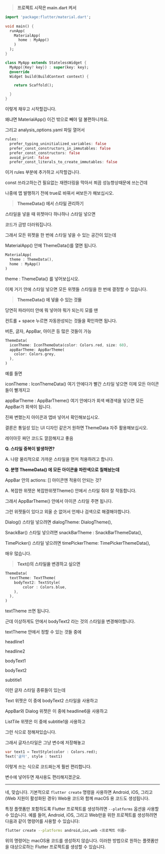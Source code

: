 > **프로젝트 시작은 main.dart 켜서** 

```dart
import 'package:flutter/material.dart';
 
void main() {
  runApp(
    MaterialApp(
      home : MyApp()
    )
  );
}

class MyApp extends StatelessWidget { 
  MyApp({Key? key}) : super(key: key); 
  @override 
  Widget build(BuildContext context) {

    return Scaffold();

  }
}
```

이렇게 채우고 시작할겁니다.

왜냐면 MaterialApp() 이건 밖으로 빼야 덜 불편하니까요. 

그리고 analysis_options.yaml 파일 열어서 

```dart
rules:
  prefer_typing_uninitialized_variables: false
  prefer_const_constructors_in_immutables: false
  prefer_const_constructors: false
  avoid_print: false
  prefer_const_literals_to_create_immutables: false 
```

이거 rules 부분에 추가하고 시작할겁니다. 

const 쓰라고하는건 필요없는 재렌더링을 막아서 쬐끔 성능향상때문에 쓰는건데 

나중에 앱 발행하기 전에 true로 바꿔서 써보든가 해보십시오. 

> **ThemeData() 에서 스타일 관리하기**

스타일을 넣을 때 위젯마다 하나하나 스타일 넣으면

코드가 금방 더러워집니다.

그래서 모든 위젯을 한 번에 스타일 넣을 수 있는 공간이 있는데

MaterialApp() 안에 ThemeData()를 열면 됩니다. 

```dart
MaterialApp(
  theme : ThemeData(),
  home : MyApp()
)
```

theme : ThemeData() 를 넣어보십시오.

이제 거기 안에 스타일 넣으면 모든 위젯들 스타일을 한 번에 결정할 수 있습니다.

> **ThemeData() 에 넣을 수 있는 것들** 

당연히 파라미터 안에 뭐 넣어야 뭐가 되는지 모를 땐

컨트롤 + space 누르면 자동완성되는 것들을 확인하면 됩니다. 

버튼, 글자, AppBar, 아이콘 등 많은 것들이 가능 

```dart
ThemeData(
  iconTheme: IconThemeData(color: Colors.red, size: 60),
  appBarTheme: AppBarTheme(
    color: Colors.grey,
  ),
)
```

예를 들면

iconTheme : IconThemeData() 여기 안에다가 빨간 스타일 넣으면 이제 모든 아이콘들이 빨개지고 

appBarTheme : AppBarTheme() 여기 안에다가 회색 배경색을 넣으면 모든 AppBar가 회색이 됩니다.

진짜 변했는지 아이콘과 앱바 넣어서 확인해보십시오. 

결론은 통일성 있는 UI 디자인 같은거 원하면 ThemeData 자주 활용해보십시오. 

레이아웃 짜던 코드도 깔끔해지고 좋음 

**Q. 스타일 중복이 발생하면?**

A. 나랑 물리적으로 가까운 스타일을 먼저 적용하려고 합니다.

**Q. 분명 ThemeData() 에 모든 아이콘을 파란색으로 칠해놨는데**

AppBar 안의 actions: [] 아이콘엔 적용이 안되는 것?

A. 복잡한 위젯은 복잡한위젯Theme() 안에서 스타일 줘야 잘 작동합니다.

그래서 AppBarTheme() 안에서 아이콘 스타일 주면 됩니다. 

그런 위젯들이 있다고 외울 순 없어서 언제나 검색으로 해결해야합니다. 

Dialog() 스타일 넣으려면 dialogTheme: DialogTheme(),

SnackBar() 스타일 넣으려면 snackBarTheme : SnackBarThemeData(),

TimePicker() 스타일 넣으려면 timePickerTheme: TimePickerThemeData(),

매우 많습니다. 

> **Text()의 스타일을 변경하고 싶으면**

```dart
ThemeData(
  textTheme: TextTheme(
    bodyText2: TextStyle(
        color : Colors.blue,
    ),
  ),
)
```

textTheme 쓰면 됩니다. 

근데 이상하게도 안에서 bodyText2 라는 것의 스타일을 변경해야합니다.

textTheme 안에서 정할 수 있는 것들 중에

headline1

headline2

bodyText1

bodyText2

subtitle1

이런 글자 스타일 종류들이 있는데

Text 위젯은 이 중에 bodyText2 스타일을 사용하고 

AppBar와 Dialog 위젯은 이 중에 headline6을 사용하고 

ListTile 위젯은 이 중에 subtitle1을 사용하고

그런 식으로 정해져있습니다. 

그래서 글자스타일은 그냥 변수에 저장해놓고

```dart
var text1 = TextStyle(color : Colors.red);
Text('글자', style : text1) 
```

이렇게 쓰는 식으로 코드짜는게 훨씬 편리합니다. 

변수에 넣어두면 재사용도 편리해지겠군요.

---
네, 맞습니다. 기본적으로 `flutter create` 명령을 사용하면 Android, iOS, 그리고 (Web 지원이 활성화된 경우) Web용 코드와 함께 macOS 용 코드도 생성됩니다.

특정 플랫폼만 포함하도록 Flutter 프로젝트를 생성하려면 `--platforms` 옵션을 사용할 수 있습니다. 예를 들어, Android, iOS, 그리고 Web만을 위한 프로젝트를 생성하려면 다음과 같이 명령어를 사용할 수 있습니다:

```bash
flutter create --platforms android,ios,web <프로젝트 이름>
```

위의 명령어는 macOS용 코드를 생성하지 않습니다. 이러한 방법으로 원하는 플랫폼만을 대상으로하는 Flutter 프로젝트를 생성할 수 있습니다.